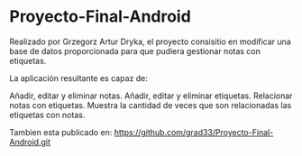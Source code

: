 # Proyecto-Final-Android


  Realizado por Grzegorz Artur Dryka, el proyecto consisitio en modificar una base de datos proporcionada para que pudiera gestionar notas con etiquetas.
  
  La aplicación resultante es capaz de:

Añadir, editar y eliminar notas.
Añadir, editar y eliminar etiquetas.
Relacionar notas con etiquetas.
Muestra la cantidad de veces que son relacionadas las etiquetas con notas.

Tambien esta publicado en: https://github.com/grad33/Proyecto-Final-Android.git
